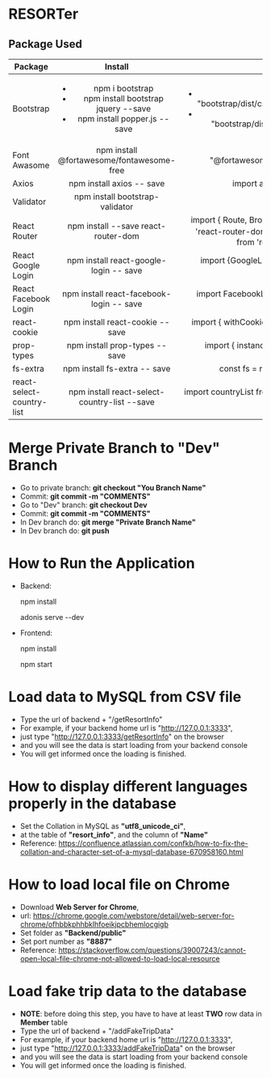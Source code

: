 # RESORTer

## Package Used

| Package        | Install           | Import  |
| -------------  |:-------------:    | -----:  |
| Bootstrap | <ul><li>npm i bootstrap</li><li>npm install bootstrap jquery --save</li><li>npm install popper.js --save</li></ul> | <ul><li>import "bootstrap/dist/css/bootstrap.css";</li><li>import "bootstrap/dist/js/bootstrap.js";</li></ul>|
| Font Awasome | npm install @fortawesome/fontawesome-free | import "@fortawesome/fontawesome-free/css/all.css";|
| Axios | npm install axios -- save | import axios from "axios";|
| Validator | npm install bootstrap-validator |
|  React Router | npm install --save react-router-dom | import { Route, BrowserRouter } from 'react-router-dom'；import { Link } from 'react-router-dom'
| React Google Login | npm install react-google-login -- save | import {GoogleLogin} from 'react-google-login';|
| React Facebook Login | npm install react-facebook-login -- save | import FacebookLogin from 'react-facebook-login';|
| react-cookie | npm install react-cookie -- save | import { withCookies, Cookies } from 'react-cookie';|
| prop-types | npm install prop-types -- save | import { instanceOf } from 'prop-types';|
| fs-extra | npm install fs-extra -- save | const fs = require('fs-extra');|
| react-select-country-list | npm install react-select-country-list --save | import countryList from 'react-select-country-list';|

# Merge Private Branch to "Dev" Branch
- Go to private branch: __git checkout "You Branch Name"__ 
- Commit:               __git commit -m "COMMENTS"__
- Go to "Dev" branch:   __git checkout Dev__
- Commit:               __git commit -m "COMMENTS"__
- In Dev branch do:     __git merge "Private Branch Name"__
- In Dev branch do:     __git push__

# How to Run the Application
<ul><li>Backend:<p>npm install</p><p>adonis serve --dev</p></li><li>Frontend:<p>npm install</p><p>npm start</p></li></ul> 

# Load data to MySQL from CSV file
- Type the url of backend + "/getResortInfo" 
- For example, if your backend home url is "http://127.0.0.1:3333",
- just type "http://127.0.0.1:3333/getResortInfo" on the browser
- and you will see the data is start loading from your backend console
- You will get informed once the loading is finished.

# How to display different languages properly in the database
- Set the Collation in MySQL as __"utf8_unicode_ci"__, 
- at the table of __"resort_info"__, and the column of __"Name"__
- Reference: 
https://confluence.atlassian.com/confkb/how-to-fix-the-collation-and-character-set-of-a-mysql-database-670958160.html

# How to load local file on Chrome
- Download __Web Server for Chrome__,
- url: https://chrome.google.com/webstore/detail/web-server-for-chrome/ofhbbkphhbklhfoeikjpcbhemlocgigb
- Set folder as __"Backend/public"__
- Set port number as __"8887"__
- Reference: https://stackoverflow.com/questions/39007243/cannot-open-local-file-chrome-not-allowed-to-load-local-resource

# Load fake trip data to the database
- __NOTE__: before doing this step, you have to have at least __TWO__ row data in __Member__ table
- Type the url of backend + "/addFakeTripData" 
- For example, if your backend home url is "http://127.0.0.1:3333",
- just type "http://127.0.0.1:3333/addFakeTripData" on the browser
- and you will see the data is start loading from your backend console
- You will get informed once the loading is finished.
